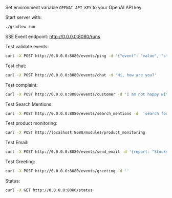 


Set environment variable `OPENAI_API_KEY` to your OpenAI API key.

Start server with:
```bash
./gradlew run
```

SSE Event endpoint: http://0.0.0.0:8080/runs

Test validate events:
 ```bash
curl -X POST http://0.0.0.0:8080/events/ping -d '{"event": "value", "status": up}' 
```

Test chat:
 ```bash
curl -X POST http://0.0.0.0:8080/events/chat -d 'Hi, how are you?'
```

Test complaint:
 ```bash
curl -X POST http://0.0.0.0:8080/events/customer -d 'I am not happy with the service. I am being charged double.'
```

Test Search Mentions:
 ```bash
curl -X POST http://0.0.0.0:8080/events/search_mentions -d  'search for OurProduct mentions across all platforms'
```

Test product monitoring:
 ```bash
curl -X POST http://localhost:8080/modules/product_monitoring 
```

Test Email:
 ```bash
curl -X POST http://0.0.0.0:8080/events/send_email -d '{report: "Stocks are going up!"}'
```

Test Greeting:
 ```bash
curl -X POST http://0.0.0.0:8080/events/greeting -d ''
```

Status:
 ```bash
curl -X GET http://0.0.0.0:8080/status 
```